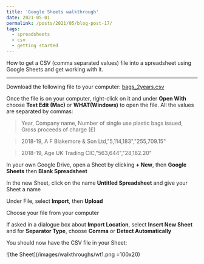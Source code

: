 ```yaml
---
title: 'Google Sheets walkthrough'
date: 2021-05-01
permalink: /posts/2021/05/blog-post-17/
tags:
  - spreadsheets
  - csv
  - getting started
---
```


How to get a CSV (comma separated values) file into a spreadsheet using Google Sheets and get working with it.

---

Download the following file to your computer: [bags_2years.csv](https://drive.google.com/file/d/15vDqg-u6W4tHouC42uvhMOdy21oTl3ov/view?usp=sharing)

Once the file is on your computer, right-click on it and under **Open With** choose **Text Edit (Mac)** or **WHAT(Windows)** to open the file. All the values are separated by commas:

> Year, Company name, Number of single use plastic bags issued, Gross proceeds of charge (£)

> 2018-19, A F Blakemore & Son Ltd,"5,114,183","255,709.15"

> 2018-19, Age UK Trading CIC,"563,644","28,182.20"

In your own Google Drive, open a Sheet by clicking **+ New**, then **Google Sheets** then **Blank Spreadsheet**

In the new Sheet, click on the name **Untitled Spreadsheet** and give your Sheet a name

Under File, select **Import**, then **Upload**

Choose your file from your computer

If asked in a dialogue box about **Import Location**, select **Insert New Sheet** and for **Separator Type**, choose **Comma** or **Detect Automatically**

You should now have the CSV file in your Sheet:

![the Sheet](/images/walkthroughs/wt1.png =100x20)
